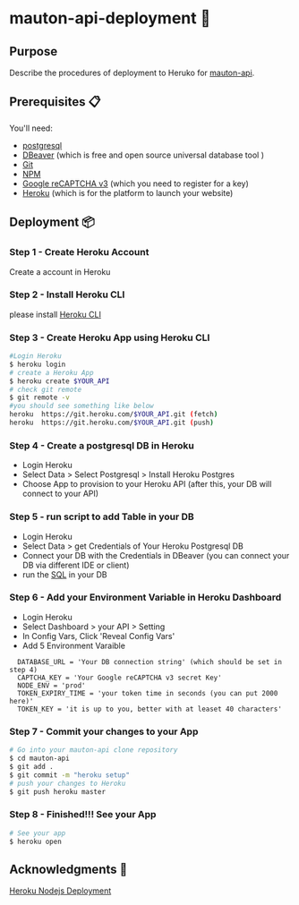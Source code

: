 # mauton-api-deployment :tiger:

## Purpose
Describe the procedures of deployment to Heruko for [mauton-api](https://github.com/ikhvjs/mauton-api).

## Prerequisites 📋
You'll need:
* [postgresql](https://www.postgresql.org/) 
* [DBeaver](https://dbeaver.io/download/) (which is free and open source universal database tool )
* [Git](https://git-scm.com) 
* [NPM](http://npmjs.com)
* [Google reCAPTCHA v3](https://developers.google.com/recaptcha/docs/v3) (which you need to register for a key)
* [Heroku](https://heroku.com) (which is for the platform to launch your website)

## Deployment 📦

### Step 1 - Create Heroku Account

Create a account in Heroku

### Step 2 - Install Heroku CLI

please install [Heroku CLI](https://devcenter.heroku.com/articles/heroku-cli)

### Step 3 - Create Heroku App using Heroku CLI

```bash
#Login Heroku
$ heroku login
# create a Heroku App
$ heroku create $YOUR_API
# check git remote 
$ git remote -v
#you should see something like below
heroku  https://git.heroku.com/$YOUR_API.git (fetch)
heroku  https://git.heroku.com/$YOUR_API.git (push)
```

### Step 4 - Create a postgresql DB in Heroku
* Login Heroku
* Select Data > Select Postgresql > Install Heroku Postgres
* Choose App to provision to your Heroku API (after this, your DB will connect to your API)

### Step 5 - run script to add Table in your DB
* Login Heroku
* Select Data > get Credentials of Your Heroku Postgresql DB
* Connect your DB with the Credentials in DBeaver (you can connect your DB via different IDE or client)
* run the [SQL](https://github.com/ikhvjs/mauton-api-deployment/blob/main/mauton-api-sql.sql) in your DB

### Step 6 - Add your Environment Variable in Heroku Dashboard
* Login Heroku
* Select Dashboard > your API > Setting
* In Config Vars, Click 'Reveal Config Vars'
* Add 5 Environment Varaible 
```
  DATABASE_URL = 'Your DB connection string' (which should be set in step 4)
  CAPTCHA_KEY = 'Your Google reCAPTCHA v3 secret Key'
  NODE_ENV = 'prod'
  TOKEN_EXPIRY_TIME = 'your token time in seconds (you can put 2000 here)'
  TOKEN_KEY = 'it is up to you, better with at leaset 40 characters'
```

### Step 7 - Commit your changes to your App
```bash
# Go into your mauton-api clone repository
$ cd mauton-api
$ git add .
$ git commit -m "heroku setup"
# push your changes to Heroku
$ git push heroku master
```

### Step 8 - Finished!!! See your App
```bash
# See your app
$ heroku open
```

## Acknowledgments 🎁
[Heroku Nodejs Deployment](https://devcenter.heroku.com/articles/deploying-nodejs)
